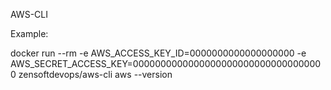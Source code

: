 AWS-CLI

Example:

docker run --rm  -e AWS_ACCESS_KEY_ID=0000000000000000000 -e AWS_SECRET_ACCESS_KEY=00000000000000000000000000000000000 zensoftdevops/aws-cli aws --version
